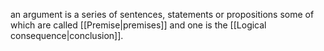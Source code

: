 an argument is a series of sentences, statements or propositions some of which are called [[Premise|premises]] and one is the [[Logical consequence|conclusion]]. 